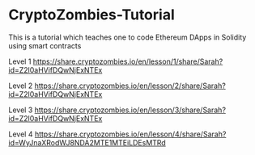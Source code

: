 # CryptoZombies-Tutorial

This is a tutorial which teaches one to code Ethereum DApps in Solidity using smart contracts

Level 1 
https://share.cryptozombies.io/en/lesson/1/share/Sarah?id=Z2l0aHVifDQwNjExNTEx

Level 2
https://share.cryptozombies.io/en/lesson/2/share/Sarah?id=Z2l0aHVifDQwNjExNTEx

Level 3
https://share.cryptozombies.io/en/lesson/3/share/Sarah?id=Z2l0aHVifDQwNjExNTEx

Level 4
https://share.cryptozombies.io/en/lesson/4/share/Sarah?id=WyJnaXRodWJ8NDA2MTE1MTEiLDEsMTRd
